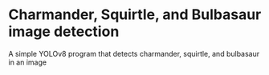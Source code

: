 # Charmander, Squirtle, and Bulbasaur image detection

A simple YOLOv8 program that detects charmander, squirtle, and bulbasaur in an image
